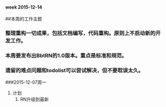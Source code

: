 #### week 2015-12-14

##本周的工作主题
### 整理重构一切成果，包括文档编写，代码重构。原则上不启动新的开发工作。
### 本周要发布出BbtRN的1.0版本。重点是标准和规范。
### 遗留的难点问题和todolist可以尝试解决，但不要耽误太久。


###2015-12-07周一
1. 计划
	1. RN升级到最新

 




